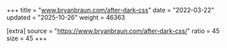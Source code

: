 +++
title = "www.bryanbraun.com/after-dark-css"
date = "2022-03-22"
updated = "2025-10-26"
weight = 46363

[extra]
source = "https://www.bryanbraun.com/after-dark-css/"
ratio = 45
size = 45
+++
